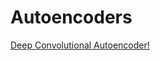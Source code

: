 # Autoencoders

[Deep Convolutional Autoencoder!](https://github.com/developershutt/Autoencoders/tree/main/DC%20Autoencoder)